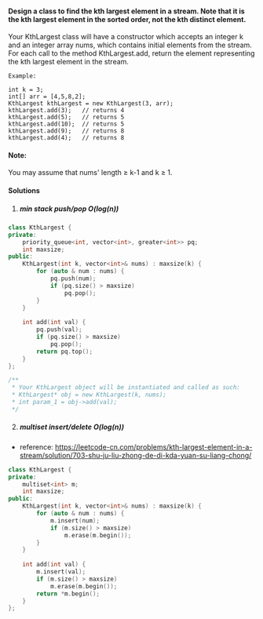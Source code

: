 #### Design a class to find the kth largest element in a stream. Note that it is the kth largest element in the sorted order, not the kth distinct element.

Your KthLargest class will have a constructor which accepts an integer k and an integer array nums, which contains initial elements from the stream. For each call to the method KthLargest.add, return the element representing the kth largest element in the stream.

```
Example:

int k = 3;
int[] arr = [4,5,8,2];
KthLargest kthLargest = new KthLargest(3, arr);
kthLargest.add(3);   // returns 4
kthLargest.add(5);   // returns 5
kthLargest.add(10);  // returns 5
kthLargest.add(9);   // returns 8
kthLargest.add(4);   // returns 8
```

#### Note:
You may assume that nums' length ≥ k-1 and k ≥ 1.

#### Solutions

1. ##### min stack push/pop O(log(n))

```c++
class KthLargest {
private:
    priority_queue<int, vector<int>, greater<int>> pq;
    int maxsize;
public:
    KthLargest(int k, vector<int>& nums) : maxsize(k) {
        for (auto & num : nums) {
            pq.push(num);
            if (pq.size() > maxsize)
                pq.pop();
        }
    }
    
    int add(int val) {
        pq.push(val);
        if (pq.size() > maxsize)
            pq.pop();
        return pq.top();
    }
};

/**
 * Your KthLargest object will be instantiated and called as such:
 * KthLargest* obj = new KthLargest(k, nums);
 * int param_1 = obj->add(val);
 */
```


2. ##### multiset insert/delete O(log(n))

- reference: https://leetcode-cn.com/problems/kth-largest-element-in-a-stream/solution/703-shu-ju-liu-zhong-de-di-kda-yuan-su-liang-chong/

```c++
class KthLargest {
private:
    multiset<int> m;
    int maxsize;
public:
    KthLargest(int k, vector<int>& nums) : maxsize(k) {
        for (auto & num : nums) {
            m.insert(num);
            if (m.size() > maxsize)
                m.erase(m.begin());
        }
    }
    
    int add(int val) {
        m.insert(val);
        if (m.size() > maxsize)
            m.erase(m.begin());
        return *m.begin();
    }
};

```
